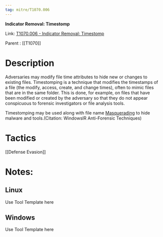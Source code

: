 ```yaml
---
tag: mitre/T1070.006
---
```


**Indicator Removal: Timestomp**

Link: [T1070.006 - Indicator Removal: Timestomp](https://attack.mitre.org/techniques/T1070/006)

Parent : [[T1070]]


# Description

Adversaries may modify file time attributes to hide new or changes to existing files. Timestomping is a technique that modifies the timestamps of a file (the modify, access, create, and change times), often to mimic files that are in the same folder. This is done, for example, on files that have been modified or created by the adversary so that they do not appear conspicuous to forensic investigators or file analysis tools.

Timestomping may be used along with file name [Masquerading](https://attack.mitre.org/techniques/T1036) to hide malware and tools.(Citation: WindowsIR Anti-Forensic Techniques)

# Tactics


[[Defense Evasion]]


# Notes:

## Linux

Use Tool Template here

## Windows

Use Tool Template here